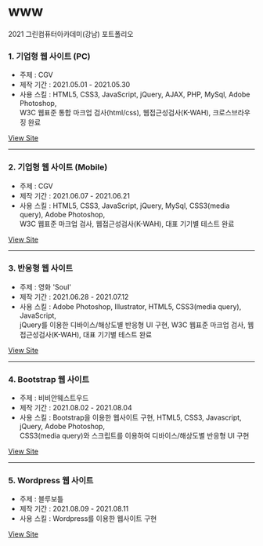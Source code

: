 # www
2021 그린컴퓨터아카데미(강남) 포트폴리오

### 1. 기업형 웹 사이트 (PC)
- 주제 : CGV
- 제작 기간 : 2021.05.01 - 2021.05.30
- 사용 스킬 : HTML5, CSS3, JavaScript, jQuery, AJAX, PHP, MySql, Adobe Photoshop,  
            W3C 웹표준 통합 마크업 검사(html/css), 웹접근성검사(K-WAH), 크로스브라우징 완료

<a href="http://applejinn.cafe24.com/" target="_blank">View Site</a>

---

### 2. 기업형 웹 사이트 (Mobile)
- 주제 : CGV
- 제작 기간 : 2021.06.07 - 2021.06.21
- 사용 스킬 : HTML5, CSS3, JavaScript, jQuery, MySql, CSS3(media query), Adobe Photoshop,  
            W3C 웹표준 마크업 검사, 웹접근성검사(K-WAH), 대표 기기별 테스트 완료

<a href="http://applejinn.cafe24.com/mobile/" target="_blank">View Site</a>

---

### 3. 반응형 웹 사이트
- 주제 : 영화 'Soul'
- 제작 기간 : 2021.06.28 - 2021.07.12
- 사용 스킬 : Adobe Photoshop, Illustrator, HTML5, CSS3(media query), JavaScript,  
            jQuery를 이용한 디바이스/해상도별 반응형 UI 구현, W3C 웹표준 마크업 검사, 웹접근성검사(K-WAH), 대표 기기별 테스트 완료

<a href="http://applejinn.cafe24.com/media/" target="_blank">View Site</a>

---

### 4. Bootstrap 웹 사이트
- 주제 : 비비안웨스트우드
- 제작 기간 : 2021.08.02 - 2021.08.04
- 사용 스킬 : Bootstrap을 이용한 웹사이트 구현, HTML5, CSS3, Javascript, jQuery, Adobe Photoshop,   
            CSS3(media query)와 스크립트를 이용하여 디바이스/해상도별 반응형 UI 구현

<a href="http://applejinn.cafe24.com/bootstrap/" target="_blank">View Site</a>

---

### 5. Wordpress 웹 사이트
- 주제 : 블루보틀
- 제작 기간 : 2021.08.09 - 2021.08.11
- 사용 스킬 : Wordpress를 이용한 웹사이트 구현

<a href="http://applejinn.cafe24.com/wordpress/" target="_blank">View Site</a>
